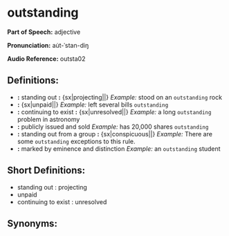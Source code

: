 # outstanding

**Part of Speech:** adjective

**Pronunciation:** au̇t-ˈstan-diŋ

**Audio Reference:** outsta02

## Definitions:
- **:** standing out **:** {sx|projecting||} 
  *Example:* stood on an `outstanding` rock
- **:** {sx|unpaid||} 
  *Example:* left several bills `outstanding`
- **:** continuing to exist **:** {sx|unresolved||} 
  *Example:* a long `outstanding` problem in astronomy
- **:** publicly issued and sold 
  *Example:* has 20,000 shares `outstanding`
- **:** standing out from a group **:** {sx|conspicuous||} 
  *Example:* There are some `outstanding` exceptions to this rule.
- **:** marked by eminence and distinction 
  *Example:* an `outstanding` student

## Short Definitions:
- standing out : projecting
- unpaid
- continuing to exist : unresolved

## Synonyms:
